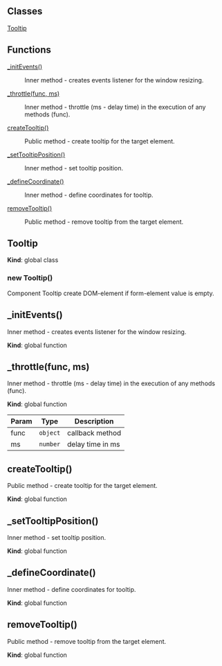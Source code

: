 ## Classes

<dl>
<dt><a href="#Tooltip">Tooltip</a></dt>
<dd></dd>
</dl>

## Functions

<dl>
<dt><a href="#_initEvents">_initEvents()</a></dt>
<dd><p>Inner method - creates events listener for the window resizing.</p>
</dd>
<dt><a href="#_throttle">_throttle(func, ms)</a></dt>
<dd><p>Inner method - throttle (ms - delay time) in the execution of any methods (func).</p>
</dd>
<dt><a href="#createTooltip">createTooltip()</a></dt>
<dd><p>Public method - create tooltip for the target element.</p>
</dd>
<dt><a href="#_setTooltipPosition">_setTooltipPosition()</a></dt>
<dd><p>Inner method - set tooltip position.</p>
</dd>
<dt><a href="#_defineCoordinate">_defineCoordinate()</a></dt>
<dd><p>Inner method - define coordinates for tooltip.</p>
</dd>
<dt><a href="#removeTooltip">removeTooltip()</a></dt>
<dd><p>Public method - remove tooltip from the target element.</p>
</dd>
</dl>

<a name="Tooltip"></a>

## Tooltip
**Kind**: global class
<a name="new_Tooltip_new"></a>

### new Tooltip()
Component Tooltip create DOM-element if form-element value is empty.

<a name="_initEvents"></a>

## _initEvents()
Inner method - creates events listener for the window resizing.

**Kind**: global function
<a name="_throttle"></a>

## _throttle(func, ms)
Inner method - throttle (ms - delay time) in the execution of any methods (func).

**Kind**: global function

| Param | Type | Description |
| --- | --- | --- |
| func | <code>object</code> | callback method |
| ms | <code>number</code> | delay time in ms |

<a name="createTooltip"></a>

## createTooltip()
Public method - create tooltip for the target element.

**Kind**: global function
<a name="_setTooltipPosition"></a>

## _setTooltipPosition()
Inner method - set tooltip position.

**Kind**: global function
<a name="_defineCoordinate"></a>

## _defineCoordinate()
Inner method - define coordinates for tooltip.

**Kind**: global function
<a name="removeTooltip"></a>

## removeTooltip()
Public method - remove tooltip from the target element.

**Kind**: global function